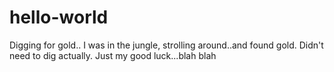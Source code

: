 # hello-world
Digging for gold..
I was in the jungle, strolling around..and found gold. Didn't need to dig actually. Just my good luck...blah blah

